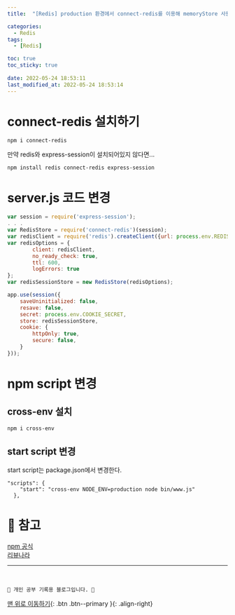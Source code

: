 ```yaml
---
title:  "[Redis] production 환경에서 connect-redis를 이용해 memoryStore 사용하기"

categories:
  - Redis
tags:
  - [Redis]

toc: true
toc_sticky: true
 
date: 2022-05-24 18:53:11
last_modified_at: 2022-05-24 18:53:14
---
```

# connect-redis 설치하기
```
npm i connect-redis
```
만약 redis와 express-session이 설치되어있지 않다면...
```
npm install redis connect-redis express-session
```

# server.js 코드 변경
```js
var session = require('express-session');
. . .
var RedisStore = require('connect-redis')(session);
var redisClient = require('redis').createClient({url: process.env.REDIS_URL});
var redisOptions = {
        client: redisClient,
        no_ready_check: true,
        ttl: 600,
        logErrors: true
};
var redisSessionStore = new RedisStore(redisOptions);

app.use(session({
    saveUninitialized: false,
    resave: false,
    secret: process.env.COOKIE_SECRET,
    store: redisSessionStore,
    cookie: {
        httpOnly: true,
        secure: false,
    }
}));
```

# npm script 변경
## cross-env 설치
```
npm i cross-env
```
## start script 변경
start script는 package.json에서 변경한다.
```
"scripts": {
    "start": "cross-env NODE_ENV=production node bin/www.js"
  },
```



# 📝 참고
[npm 공식](https://www.npmjs.com/package/connect-redis) <br>
[리뷰나라](http://daplus.net/node-js-%ED%94%84%EB%A1%9C%EB%8D%95%EC%85%98%EC%97%90%EC%84%9C-memorystore-%EC%82%AC%EC%9A%A9/) <br>


***
<br>

    💛 개인 공부 기록용 블로그입니다. 👻

[맨 위로 이동하기](#){: .btn .btn--primary }{: .align-right}